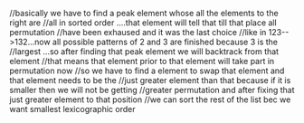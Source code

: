 //basically we have to find a peak element whose all the elements to the right are
//all in sorted order ....that element will tell that till that place all permutation
//have been exhaused and it was the last choice
//like in 123-->132...now all possible patterns of 2 and 3 are finished because 3 is the
//largest ...so after finding that peak element we will backtrack from that element
//that means that element prior to that element will take part in permutation now
//so we have to find a element to swap that element and that element needs to be the
//just greater element than that because if it is smaller then we will not be getting
//greater permutation and after fixing that just greater element to that position
//we can sort the rest of the list bec we want smallest lexicographic order